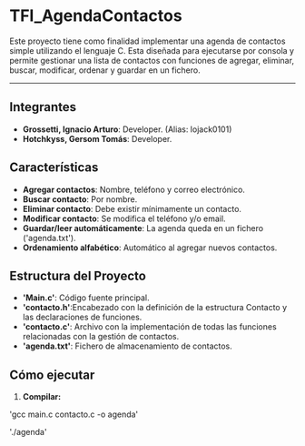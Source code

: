 # TFI_AgendaContactos 

Este proyecto tiene como finalidad implementar una agenda de contactos simple utilizando el lenguaje C.
Esta diseñada para ejecutarse por consola y permite gestionar una lista de contactos con funciones de agregar, eliminar, buscar, modificar, ordenar y guardar en un fichero.

---

## Integrantes

- **Grossetti, Ignacio Arturo**: Developer. (Alias: lojack0101)
- **Hotchkyss, Gersom Tomás**: Developer.

## Características

- **Agregar contactos**: Nombre, teléfono y correo electrónico.
- **Buscar contacto**: Por nombre.
- **Eliminar contacto**: Debe existir mínimamente un contacto.
- **Modificar contacto**: Se modifica el teléfono y/o email.
- **Guardar/leer automáticamente**: La agenda queda en un fichero ('agenda.txt').
- **Ordenamiento alfabético**: Automático al agregar nuevos contactos.

## Estructura del Proyecto

- **'Main.c'**: Código fuente principal.
- **'contacto.h'**:Encabezado con la definición de la estructura Contacto y las declaraciones de funciones.
- **'contacto.c'**: Archivo con la implementación de todas las funciones relacionadas con la gestión de contactos.
- **'agenda.txt'**: Fichero de almacenamiento de contactos.

## Cómo ejecutar

1. **Compilar:**

'gcc main.c contacto.c -o agenda'

'./agenda'


  
